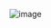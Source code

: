 ![image](https://github.com/willysteams/DSP_Lab2/assets/100480712/6f28912d-7e6d-4a72-80a0-c6591e0f5c8a)
